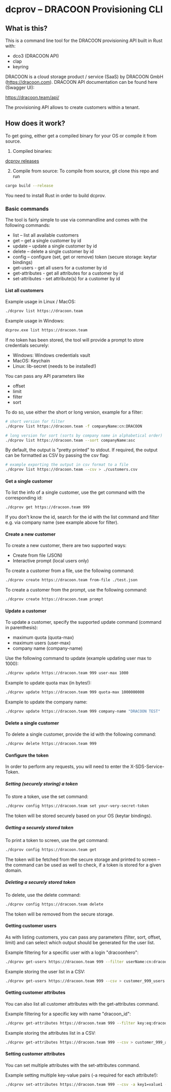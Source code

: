 

# dcprov – DRACOON Provisioning CLI

## What is this?

This is a command line tool for the DRACOON provisioning API built in Rust with: 

* dco3 (DRACOON API)
* clap
* keyring

DRACOON is a cloud storage product / service (SaaS) by DRACOON GmbH (https://dracoon.com). 
DRACOON API documentation can be found here (Swagger UI):

https://dracoon.team/api/

The provisioning API allows to create customers within a tenant. 

## How does it work?

To get going, either get a compiled binary for your OS or compile it from source.
1. Compiled binaries:

[dcprov releases](https://github.com/unbekanntes-pferd/dcprov/releases)

2. Compile from source:
To compile from source, git clone this repo and run

```bash
cargo build --release
```
You need to install Rust in order to build dcprov.

### Basic commands

The tool is fairly simple to use via commandline and comes with the following commands:

* list – list all available customers
* get – get a single customer by id
* update – update a single customer by id
* delete – delete a single customer by id
* config – configure (set, get or remove) token (secure storage: keytar bindings)
* get-users - get all users for a customer by id
* get-attributes - get all attributes for a customer by id
* set-attributes - set attribute(s) for a customer by id

#### List all customers

Example usage in Linux / MacOS:

```bash
./dcprov list https://dracoon.team 
```
Example usage in Windows:
```bash
dcprov.exe list https://dracoon.team 
```
If no token has been stored, the tool will provide a prompt to store credentials securely:
* Windows: Windows credentials vault
* MacOS: Keychain
* Linux: lib-secret (needs to be installed!)

You can pass any API parameters like
- offset
- limit
- filter
- sort

To do so, use either the short or long version, example for a filter:

```bash
# short version for filter 
./dcprov list https://dracoon.team -f companyName:cn:DRACOON
```

```bash
# long version for sort (sorts by company name in alphabetical order)
./dcprov list https://dracoon.team --sort companyName:asc
```
By default, the output is "pretty printed" to stdout.
If required, the output can be formatted as CSV by passing the csv flag:

```bash
# example exporting the output in csv format to a file
./dcprov list https://dracoon.team --csv > ./customers.csv
```

#### Get a single customer

To list the info of a single customer, use the get command with the corresponding id:

```bash
./dcprov get https://dracoon.team 999
```

If you don't know the id, search for the id with the list command and filter e.g. via company name (see example above for filter).

#### Create a new customer

To create a new customer, there are two supported ways:
- Create from file (JSON)
- Interactive prompt (local users only)

To create a customer from a file, use the following command:

```bash
./dcprov create https://dracoon.team from-file ./test.json
```

To create a customer from the prompt, use the following command:

```bash
./dcprov create https://dracoon.team prompt
```

#### Update a customer

To update a customer, specify the supported update command (command in parenthesis):
- maximum quota (quota-max)
- maximum users (user-max)
- company name (company-name)

Use the following command to update (example updating user max to 1000):

```bash
./dcprov update https://dracoon.team 999 user-max 1000
```

Example to update quota max (in bytes!):
```bash
./dcprov update https://dracoon.team 999 quota-max 1000000000
```

Example to update the company name:

```bash
./dcprov update https://dracoon.team 999 company-name "DRACOON TEST"
```

#### Delete a single customer

To delete a single customer, provide the id with the following command:

```bash
./dcprov delete https://dracoon.team 999 
```

#### Configure the token 

In order to perform any requests, you will need to enter the X-SDS-Service-Token. 

##### Setting (securely storing) a token
To store a token, use the set command:

```bash
./dcprov config https://dracoon.team set your-very-secret-token
```
The token will be stored securely based on your OS (keytar bindings).

##### Getting a securely stored token
To print a token to screen, use the get command:

```bash
./dcprov config https://dracoon.team get
```
The token will be fetched from the secure storage and printed to screen – the command can be used as well to check, if a token is stored for a given domain.

##### Deleting a securely stored token
To delete, use the delete command:

```bash
./dcprov config https://dracoon.team delete
```
The token will be removed from the secure storage.


#### Getting customer users 

As with listing customers, you can pass any parameters (filter, sort, offset, limit) and can select which output should be 
generated for the user list.

Example filtering for a specific user with a login "dracoonhero":

```bash
./dcprov get-users https://dracoon.team 999 --filter userName:cn:dracoonhero
```

Example storing the user list in a CSV:
```bash
./dcprov get-users https://dracoon.team 999 --csv > customer_999_users.csv
```

#### Getting customer attributes

You can also list all customer attributes with the get-attributes command.

Example filtering for a specific key with name "dracoon_id":

```bash
./dcprov get-attributes https://dracoon.team 999 --filter key:eq:dracoon_id
```

Example storing the attributes list in a CSV:
```bash
./dcprov get-attributes https://dracoon.team 999 --csv > customer_999_attribs.csv
```

#### Setting customer attributes

You can set multiple attributes with the set-attributes command.

Example setting multiple key-value pairs (-a required for each attribute!):

```bash
./dcprov set-attributes https://dracoon.team 999 --csv -a key1=value1 -a key2=value2 -a key3=value3
```


